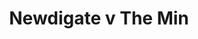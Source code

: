 ---
year: "2005"
serialNumber: "0308" 
game: "Newdigate"
title: "Newdigate v The Min"
gameLocation: "Newdigate"
gameDate: ""
result: ""
resultType: ""
type: "game"
---